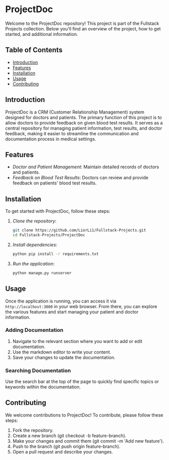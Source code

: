 # ProjectDoc

Welcome to the ProjectDoc repository! This project is part of the Fullstack Projects collection. Below you'll find an overview of the project, how to get started, and additional information.

## Table of Contents

- [Introduction](#introduction)
- [Features](#features)
- [Installation](#installation)
- [Usage](#usage)
- [Contributing](#contributing)

## Introduction

ProjectDoc is a CRM (Customer Relationship Management) system designed for doctors and patients. The primary function of this project is to allow doctors to provide feedback on given blood test results. It serves as a central repository for managing patient information, test results, and doctor feedback, making it easier to streamline the communication and documentation process in medical settings.

## Features

- *Doctor and Patient Management*: Maintain detailed records of doctors and patients.
- *Feedback on Blood Test Results*: Doctors can review and provide feedback on patients' blood test results.

## Installation

To get started with ProjectDoc, follow these steps:

1. *Clone the repository*:
    ```sh
    git clone https://github.com/LiorLi1/Fullstack-Projects.git
    cd Fullstack-Projects/ProjectDoc
	```
    

2. *Install dependencies*:
    ```sh
    python pip install -r requirements.txt
	```
    

3. *Run the application*:
    ```sh
    python manage.py runserver
	```
    

## Usage

Once the application is running, you can access it via `http://localhost:3000` in your web browser. From there, you can explore the various features and start managing your patient and doctor information.

### Adding Documentation

1. Navigate to the relevant section where you want to add or edit documentation.
2. Use the markdown editor to write your content.
3. Save your changes to update the documentation.

### Searching Documentation

Use the search bar at the top of the page to quickly find specific topics or keywords within the documentation.

## Contributing

We welcome contributions to ProjectDoc! To contribute, please follow these steps:

1. Fork the repository.
2. Create a new branch (git checkout -b feature-branch).
3. Make your changes and commit them (git commit -m 'Add new feature').
4. Push to the branch (git push origin feature-branch).
5. Open a pull request and describe your changes.

